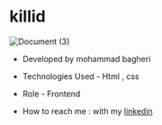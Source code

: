 # killid

![Document (3)](https://github.com/mohammad24680/personal-website/assets/71064028/711186a7-f065-4328-9fbd-254f3de9d0a0)

- Developed by mohammad bagheri

- Technologies Used - Html , css

- Role - Frontend

- How to reach me : with my [linkedin](https://www.linkedin.com/in/mohammad-bagheri-developer/)
